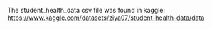 The student_health_data csv file was found in kaggle:
https://www.kaggle.com/datasets/ziya07/student-health-data/data
